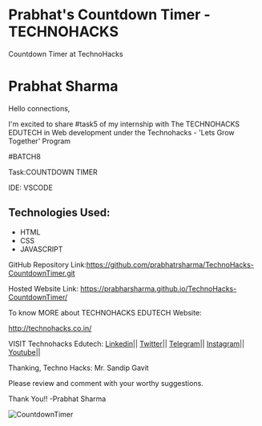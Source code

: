 # Prabhat's Countdown Timer - TECHNOHACKS

Countdown Timer at TechnoHacks

# Prabhat Sharma

Hello connections,

I'm excited to share #task5 of my internship with The TECHNOHACKS EDUTECH in Web development under the Technohacks - 'Lets Grow Together' Program

#BATCH8

Task:COUNTDOWN TIMER

IDE: VSCODE

## Technologies Used:
- HTML
- CSS
- JAVASCRIPT

GitHub Repository Link:https://github.com/prabhatrsharma/TechnoHacks-CountdownTimer.git

Hosted Website Link: https://prabharsharma.github.io/TechnoHacks-CountdownTimer/

To know MORE about TECHNOHACKS EDUTECH Website: 

http://technohacks.co.in/

VISIT Technohacks Edutech: 
<a href="https://www.linkedin.com/company/technohacks-edutech/"> Linkedin</a>||
<a href="https://twitter.com/technohacksedu"> Twitter</a>||
<a href="https://telegram.me/TechnoHacksofficial"> Telegram</a>||
<a href="https://www.instagram.com/technohacks.co.in"> Instagram</a>||
<a href="https://www.youtube.com/channel/UCwuh25VS9J9ApJ7Yomw_Lqw"> Youtube</a>||<br>

Thanking,
Techno Hacks:
Mr. Sandip Gavit

Please review and comment with your worthy suggestions.

Thank You!!
-Prabhat Sharma

![CountdownTimer](https://github.com/prabhatrsharma/TechnoHacks-CountdownTimer/assets/118990267/9d7714fd-db03-4f26-87be-d620e59e05e5)
